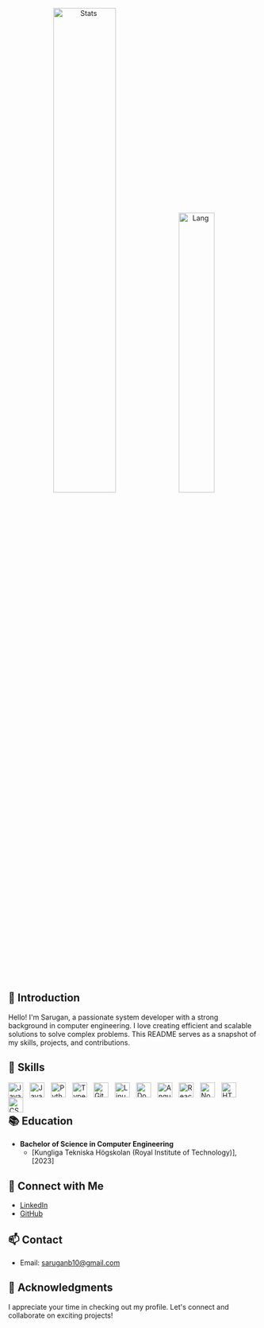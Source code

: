 <p align="center">
  <img alt="Stats" src="https://github-readme-stats.vercel.app/api?username=saruganb&count_private=true&hide=stars,issues&show_icons=true&theme=nord"/ width = 50%>
  <img alt="Lang" src="https://github-readme-stats.vercel.app/api/top-langs/?username=saruganb&layout=compact&hide=glsl,CMake&theme=nord"/ width = 38%>
</p>

## 👋 Introduction
Hello! I'm Sarugan, a passionate system developer with a strong background in computer engineering. I love creating efficient and scalable solutions to solve complex problems. This README serves as a snapshot of my skills, projects, and contributions.

## 🚀 Skills
<img align="left" alt="Java" width="30px" style="padding-right:10px;" src="https://cdn.jsdelivr.net/gh/devicons/devicon/icons/java/java-original.svg"/>
<img align="left" alt="JavaScript" width="30px" style="padding-right:10px;" src="https://cdn.jsdelivr.net/gh/devicons/devicon/icons/javascript/javascript-plain.svg" />
<img align="left" alt="Python" width="30px" style="padding-right:10px;" src="https://cdn.jsdelivr.net/gh/devicons/devicon/icons/python/python-plain.svg" />
<img align="left" alt="TypeScript" width="30px" style="padding-right:10px;" src="https://cdn.jsdelivr.net/gh/devicons/devicon/icons/typescript/typescript-plain.svg" />

<img align="left" alt="Git" width="30px" style="padding-right:10px;" src="https://cdn.jsdelivr.net/gh/devicons/devicon/icons/git/git-original.svg" />
<img align="left" alt="Linux" width="30px" style="padding-right:10px;" src="https://cdn.jsdelivr.net/gh/devicons/devicon/icons/linux/linux-original.svg" />
<img align="left" alt="Docker" width="30px" style="padding-right:10px;" src="[https://cdn.jsdelivr.net/gh/devicons/devicon/icons/linux/linux-original.svg](https://github.com/devicons/devicon/blob/v2.16.0/icons/docker/docker-original.svg)" />

<img align="left" alt="Angular" width="30px" style="padding-right:10px;" src="https://cdn.jsdelivr.net/gh/devicons/devicon/icons/angularjs/angularjs-plain.svg" />
<img align="left" alt="React" width="30px" style="padding-right:10px;" src="https://cdn.jsdelivr.net/gh/devicons/devicon/icons/react/react-original.svg" />
<img align="left" alt="NodeJS" width="30px" style="padding-right:10px;" src="https://cdn.jsdelivr.net/gh/devicons/devicon/icons/nodejs/nodejs-original.svg" />
<img align="left" alt="HTML" width="30px" style="padding-right:10px;" src="https://cdn.jsdelivr.net/gh/devicons/devicon/icons/html5/html5-plain.svg" />
<img align="left" alt="CSS" width="30px" style="padding-right:10px;" src="https://cdn.jsdelivr.net/gh/devicons/devicon/icons/css3/css3-plain.svg" />
<br />

<br/>

## 📚 Education
- **Bachelor of Science in Computer Engineering**
  - [Kungliga Tekniska Högskolan (Royal Institute of Technology)], [2023]

## 🔗 Connect with Me
- [LinkedIn](https://www.linkedin.com/in/sarugan-balachandran/?originalSubdomain=se)
- [GitHub]([https://github.com/your-github-username](https://github.com/saruganb))

## 📫 Contact
- Email: saruganb10@gmail.com

## 🌟 Acknowledgments
I appreciate your time in checking out my profile. Let's connect and collaborate on exciting projects!
